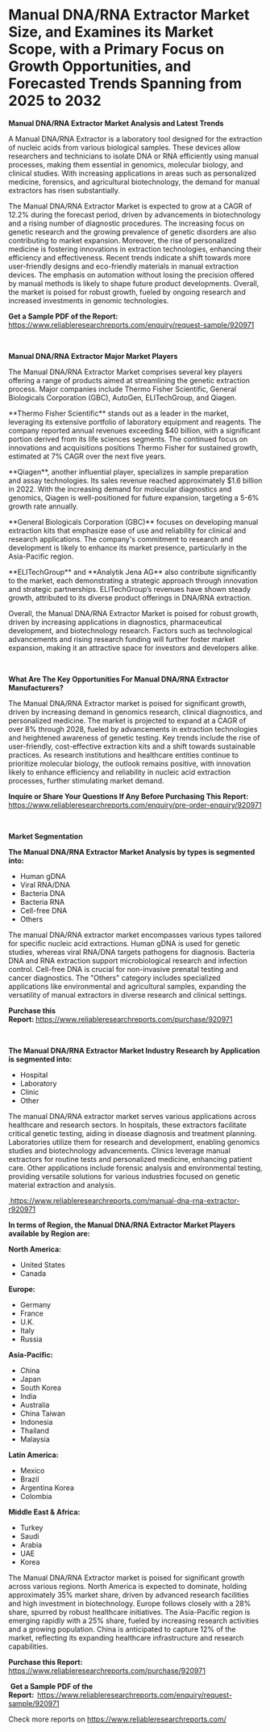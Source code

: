 <p><h1>Manual DNA/RNA Extractor Market Size, and Examines its Market Scope, with a Primary Focus on Growth Opportunities, and Forecasted Trends Spanning from 2025 to 2032</h1></p><p><strong>Manual DNA/RNA Extractor Market Analysis and Latest Trends</strong></p>
<p><p>A Manual DNA/RNA Extractor is a laboratory tool designed for the extraction of nucleic acids from various biological samples. These devices allow researchers and technicians to isolate DNA or RNA efficiently using manual processes, making them essential in genomics, molecular biology, and clinical studies. With increasing applications in areas such as personalized medicine, forensics, and agricultural biotechnology, the demand for manual extractors has risen substantially.</p><p>The Manual DNA/RNA Extractor Market is expected to grow at a CAGR of 12.2% during the forecast period, driven by advancements in biotechnology and a rising number of diagnostic procedures. The increasing focus on genetic research and the growing prevalence of genetic disorders are also contributing to market expansion. Moreover, the rise of personalized medicine is fostering innovations in extraction technologies, enhancing their efficiency and effectiveness. Recent trends indicate a shift towards more user-friendly designs and eco-friendly materials in manual extraction devices. The emphasis on automation without losing the precision offered by manual methods is likely to shape future product developments. Overall, the market is poised for robust growth, fueled by ongoing research and increased investments in genomic technologies.</p></p>
<p><strong>Get a Sample PDF of the Report:&nbsp;</strong> <a href="https://www.reliableresearchreports.com/enquiry/request-sample/920971?utm_campaign=48&utm_medium=2&utm_source=Github&utm_content=ia&utm_term=03032025&utm_id=manual-dnarna-extractor">https://www.reliableresearchreports.com/enquiry/request-sample/920971</a></p>
<p>&nbsp;</p>
<p><strong>Manual DNA/RNA Extractor Major Market Players</strong></p>
<p><p>The Manual DNA/RNA Extractor Market comprises several key players offering a range of products aimed at streamlining the genetic extraction process. Major companies include Thermo Fisher Scientific, General Biologicals Corporation (GBC), AutoGen, ELITechGroup, and Qiagen.</p><p>**Thermo Fisher Scientific** stands out as a leader in the market, leveraging its extensive portfolio of laboratory equipment and reagents. The company reported annual revenues exceeding $40 billion, with a significant portion derived from its life sciences segments. The continued focus on innovations and acquisitions positions Thermo Fisher for sustained growth, estimated at 7% CAGR over the next five years.</p><p>**Qiagen**, another influential player, specializes in sample preparation and assay technologies. Its sales revenue reached approximately $1.6 billion in 2022. With the increasing demand for molecular diagnostics and genomics, Qiagen is well-positioned for future expansion, targeting a 5-6% growth rate annually.</p><p>**General Biologicals Corporation (GBC)** focuses on developing manual extraction kits that emphasize ease of use and reliability for clinical and research applications. The company's commitment to research and development is likely to enhance its market presence, particularly in the Asia-Pacific region.</p><p>**ELITechGroup** and **Analytik Jena AG** also contribute significantly to the market, each demonstrating a strategic approach through innovation and strategic partnerships. ELITechGroup’s revenues have shown steady growth, attributed to its diverse product offerings in DNA/RNA extraction.</p><p>Overall, the Manual DNA/RNA Extractor Market is poised for robust growth, driven by increasing applications in diagnostics, pharmaceutical development, and biotechnology research. Factors such as technological advancements and rising research funding will further foster market expansion, making it an attractive space for investors and developers alike.</p></p>
<p>&nbsp;</p>
<p><strong>What Are The Key Opportunities For Manual DNA/RNA Extractor Manufacturers?</strong></p>
<p><p>The Manual DNA/RNA Extractor market is poised for significant growth, driven by increasing demand in genomics research, clinical diagnostics, and personalized medicine. The market is projected to expand at a CAGR of over 8% through 2028, fueled by advancements in extraction technologies and heightened awareness of genetic testing. Key trends include the rise of user-friendly, cost-effective extraction kits and a shift towards sustainable practices. As research institutions and healthcare entities continue to prioritize molecular biology, the outlook remains positive, with innovation likely to enhance efficiency and reliability in nucleic acid extraction processes, further stimulating market demand.</p></p>
<p><strong>Inquire or Share Your Questions If Any Before Purchasing This Report:</strong> <a href="https://www.reliableresearchreports.com/enquiry/pre-order-enquiry/920971?utm_campaign=48&utm_medium=2&utm_source=Github&utm_content=ia&utm_term=03032025&utm_id=manual-dnarna-extractor">https://www.reliableresearchreports.com/enquiry/pre-order-enquiry/920971</a></p>
<p>&nbsp;</p>
<p><strong>Market Segmentation</strong></p>
<p><strong>The Manual DNA/RNA Extractor Market Analysis by types is segmented into:</strong></p>
<p><ul><li>Human gDNA</li><li>Viral RNA/DNA</li><li>Bacteria DNA</li><li>Bacteria RNA</li><li>Cell-free DNA</li><li>Others</li></ul></p>
<p><p>The manual DNA/RNA extractor market encompasses various types tailored for specific nucleic acid extractions. Human gDNA is used for genetic studies, whereas viral RNA/DNA targets pathogens for diagnosis. Bacteria DNA and RNA extraction support microbiological research and infection control. Cell-free DNA is crucial for non-invasive prenatal testing and cancer diagnostics. The "Others" category includes specialized applications like environmental and agricultural samples, expanding the versatility of manual extractors in diverse research and clinical settings.</p></p>
<p><strong>Purchase this Report:&nbsp;</strong><a href="https://www.reliableresearchreports.com/purchase/920971?utm_campaign=48&utm_medium=2&utm_source=Github&utm_content=ia&utm_term=03032025&utm_id=manual-dnarna-extractor">https://www.reliableresearchreports.com/purchase/920971</a></p>
<p>&nbsp;</p>
<p><strong>The Manual DNA/RNA Extractor Market Industry Research by Application is segmented into:</strong></p>
<p><ul><li>Hospital</li><li>Laboratory</li><li>Clinic</li><li>Other</li></ul></p>
<p><p>The manual DNA/RNA extractor market serves various applications across healthcare and research sectors. In hospitals, these extractors facilitate critical genetic testing, aiding in disease diagnosis and treatment planning. Laboratories utilize them for research and development, enabling genomics studies and biotechnology advancements. Clinics leverage manual extractors for routine tests and personalized medicine, enhancing patient care. Other applications include forensic analysis and environmental testing, providing versatile solutions for various industries focused on genetic material extraction and analysis.</p></p>
<p><a href="https://www.reliableresearchreports.com/manual-dna-rna-extractor-r920971?utm_campaign=48&utm_medium=2&utm_source=Github&utm_content=ia&utm_term=03032025&utm_id=manual-dnarna-extractor">&nbsp;https://www.reliableresearchreports.com/manual-dna-rna-extractor-r920971</a></p>
<p><strong>In terms of Region, the Manual DNA/RNA Extractor Market Players available by Region are:</strong></p>
<p>
    <p> <strong> North America: </strong>
        <ul>
            <li>United States</li>
            <li>Canada</li>
        </ul>
        </p> 
    <p> <strong> Europe: </strong>
        <ul>
            <li>Germany</li>
            <li>France</li>
            <li>U.K.</li>
            <li>Italy</li>
            <li>Russia</li>
        </ul>
        </p> 
    <p> <strong> Asia-Pacific: </strong>
        <ul>
            <li>China</li>
            <li>Japan</li>
            <li>South Korea</li>
            <li>India</li>
            <li>Australia</li>
            <li>China Taiwan</li>
            <li>Indonesia</li>
            <li>Thailand</li>
            <li>Malaysia</li>
        </ul>
        </p> 
    <p> <strong> Latin America: </strong>
        <ul>
            <li>Mexico</li>
            <li>Brazil</li>
            <li>Argentina Korea</li>
            <li>Colombia</li>
        </ul>
        </p> 
    <p> <strong> Middle East & Africa: </strong>
        <ul>
            <li>Turkey</li>
            <li>Saudi</li>
            <li>Arabia</li>
            <li>UAE</li>
            <li>Korea</li>
        </ul>
    </p>
    </p>
<p><p>The Manual DNA/RNA Extractor market is poised for significant growth across various regions. North America is expected to dominate, holding approximately 35% market share, driven by advanced research facilities and high investment in biotechnology. Europe follows closely with a 28% share, spurred by robust healthcare initiatives. The Asia-Pacific region is emerging rapidly with a 25% share, fueled by increasing research activities and a growing population. China is anticipated to capture 12% of the market, reflecting its expanding healthcare infrastructure and research capabilities.</p></p>
<p><strong>Purchase this Report: </strong><a href="https://www.reliableresearchreports.com/purchase/920971?utm_campaign=48&utm_medium=2&utm_source=Github&utm_content=ia&utm_term=03032025&utm_id=manual-dnarna-extractor">https://www.reliableresearchreports.com/purchase/920971</a></p>
<p>&nbsp;<strong>Get a Sample PDF of the Report:&nbsp;&nbsp;</strong><a href="https://www.reliableresearchreports.com/enquiry/request-sample/920971?utm_campaign=48&utm_medium=2&utm_source=Github&utm_content=ia&utm_term=03032025&utm_id=manual-dnarna-extractor">https://www.reliableresearchreports.com/enquiry/request-sample/920971</a></p>
<p><strong></strong></p>
<p>Check more reports on <a href="https://www.reliableresearchreports.com/?utm_campaign=48&utm_medium=2&utm_source=Github&utm_content=ia&utm_term=03032025&utm_id=manual-dnarna-extractor">https://www.reliableresearchreports.com/</a></p>